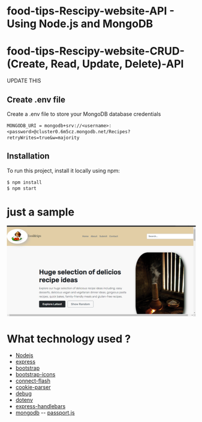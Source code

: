 # food-tips-Rescipy-website-API - Using Node.js and MongoDB


# food-tips-Rescipy-website-CRUD-(Create, Read, Update, Delete)-API

UPDATE THIS

## Create .env file
Create a .env file to store your MongoDB database credentials

```
MONGODB_URI = mongodb+srv://<username>:<password>@cluster0.6m5cz.mongodb.net/Recipes?retryWrites=true&w=majority
```

## Installation
To run this project, install it locally using npm:

```
$ npm install
$ npm start
```


# just a sample 

![alt text](/public/images/food%26tips!!-Google.png)


# What technology used ?
- [Nodejs](https://nodejs.org/en/)
- [express](https://expressjs.com/)
- [bootstrap](https://getbootstrap.com/)
- [bootstrap-icons](https://getbootstrap.com/)
- [connect-flash](https://www.npmjs.com/package/connect-flash)
- [cookie-parser](https://www.npmjs.com/package/cookie-parser)
- [ debug](https://www.npmjs.com/package/debug)
- [dotenv](https://www.npmjs.com/package/dotenv)
- [express-handlebars](https://www.npmjs.com/package/express-handlebars)
- [mongodb](https://www.mongodb.com/cloud/atlas/lp/try2?utm_source=google&utm_campaign=gs_apac_india_search_core_brand_atlas_desktop&utm_term=mongodb&utm_medium=cpc_paid_search&utm_ad=e&utm_ad_campaign_id=12212624347&adgroup=115749713423&gclid=Cj0KCQjw2_OWBhDqARIsAAUNTTEdcnuSkPl4gy5S5_PxarXLYdMxsWw_F2ouJTMuml64fyWwg6xxUOYaAqruEALw_wcB)
-- [passport.js](https://www.passportjs.org/)